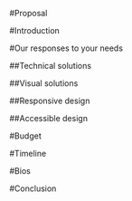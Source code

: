 #Proposal


#Introduction


#Our responses to your needs


##Technical solutions


##Visual solutions


##Responsive design


##Accessible design

#Budget

#Timeline

#Bios

#Conclusion